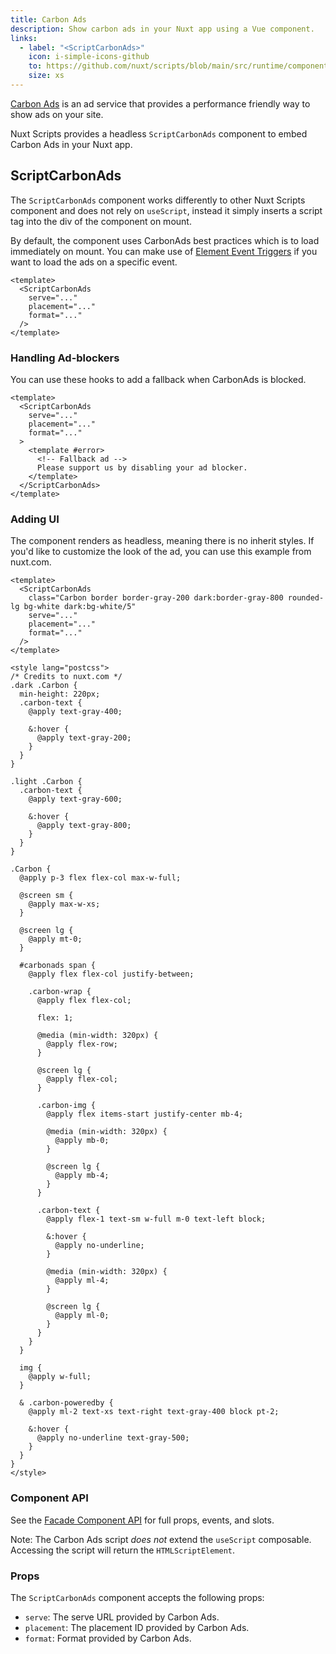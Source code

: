 ```yaml
---
title: Carbon Ads
description: Show carbon ads in your Nuxt app using a Vue component.
links:
  - label: "<ScriptCarbonAds>"
    icon: i-simple-icons-github
    to: https://github.com/nuxt/scripts/blob/main/src/runtime/components/ScriptCarbonAds.vue
    size: xs
---
```


[Carbon Ads](https://www.carbonads.net/) is an ad service that provides a performance friendly way to show ads on your site.

Nuxt Scripts provides a headless `ScriptCarbonAds` component to embed Carbon Ads in your Nuxt app.

## ScriptCarbonAds

The `ScriptCarbonAds` component works differently to other Nuxt Scripts component and does not rely on `useScript`, instead it simply
inserts a script tag into the div of the component on mount.

By default, the component uses CarbonAds best practices which is to load immediately on mount. You can make use of [Element Event Triggers](/docs/guides/script-triggers#element-event-triggers) if you
want to load the ads on a specific event.

```vue
<template>
  <ScriptCarbonAds
    serve="..."
    placement="..."
    format="..."
  />
</template>
```

### Handling Ad-blockers

You can use these hooks to add a fallback when CarbonAds is blocked.

```vue
<template>
  <ScriptCarbonAds
    serve="..."
    placement="..."
    format="..."
  >
    <template #error>
      <!-- Fallback ad -->
      Please support us by disabling your ad blocker.
    </template>
  </ScriptCarbonAds>
</template>
```

### Adding UI

The component renders as headless, meaning there is no inherit styles. If you'd like to customize the look of the ad, you can
use this example from nuxt.com.

```vue
<template>
  <ScriptCarbonAds
    class="Carbon border border-gray-200 dark:border-gray-800 rounded-lg bg-white dark:bg-white/5"
    serve="..."
    placement="..."
    format="..."
  />
</template>

<style lang="postcss">
/* Credits to nuxt.com */
.dark .Carbon {
  min-height: 220px;
  .carbon-text {
    @apply text-gray-400;

    &:hover {
      @apply text-gray-200;
    }
  }
}

.light .Carbon {
  .carbon-text {
    @apply text-gray-600;

    &:hover {
      @apply text-gray-800;
    }
  }
}

.Carbon {
  @apply p-3 flex flex-col max-w-full;

  @screen sm {
    @apply max-w-xs;
  }

  @screen lg {
    @apply mt-0;
  }

  #carbonads span {
    @apply flex flex-col justify-between;

    .carbon-wrap {
      @apply flex flex-col;

      flex: 1;

      @media (min-width: 320px) {
        @apply flex-row;
      }

      @screen lg {
        @apply flex-col;
      }

      .carbon-img {
        @apply flex items-start justify-center mb-4;

        @media (min-width: 320px) {
          @apply mb-0;
        }

        @screen lg {
          @apply mb-4;
        }
      }

      .carbon-text {
        @apply flex-1 text-sm w-full m-0 text-left block;

        &:hover {
          @apply no-underline;
        }

        @media (min-width: 320px) {
          @apply ml-4;
        }

        @screen lg {
          @apply ml-0;
        }
      }
    }
  }

  img {
    @apply w-full;
  }

  & .carbon-poweredby {
    @apply ml-2 text-xs text-right text-gray-400 block pt-2;

    &:hover {
      @apply no-underline text-gray-500;
    }
  }
}
</style>
```


### Component API

See the [Facade Component API](/docs/guides/facade-components#facade-components-api) for full props, events, and slots.

Note: The Carbon Ads script _does not_ extend the `useScript` composable. Accessing the script will return the `HTMLScriptElement`.

### Props

The `ScriptCarbonAds` component accepts the following props:

- `serve`: The serve URL provided by Carbon Ads.
- `placement`: The placement ID provided by Carbon Ads.
- `format`: Format provided by Carbon Ads.

